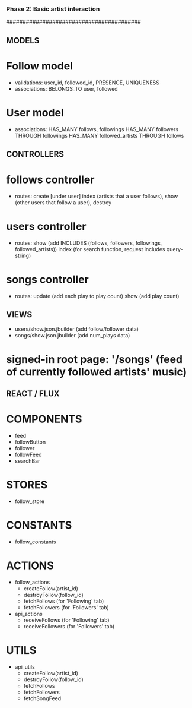 ### Phase 2: Basic artist interaction ###
#########################################

## MODELS

# Follow model
  - validations:  user_id, followed_id, PRESENCE, UNIQUENESS
  - associations: BELONGS_TO user, followed

# User model
  - associations: HAS_MANY follows, followings
  HAS_MANY followers THROUGH followings
  HAS_MANY followed_artists THROUGH follows


## CONTROLLERS

# follows controller
  - routes:       create [under user]
                  index (artists that a user follows), show (other users that follow a user), destroy

# users controller
  - routes:       show (add INCLUDES (follows, followers, followings, followed_artists))
                  index (for search function, request includes query-string)

# songs controller
  - routes:       update (add each play to play count)
                  show (add play count)


## VIEWS
  - users/show.json.jbuilder (add follow/follower data)
  - songs/show.json.jbuilder (add num_plays data)


# signed-in root page: '/songs' (feed of currently followed artists' music)

## REACT / FLUX

# COMPONENTS    
  - feed
  - followButton
  - follower
  - followFeed
  - searchBar

# STORES        
  - follow_store

# CONSTANTS     
  - follow_constants

# ACTIONS       
  - follow_actions
    - createFollow(artist_id)
    - destroyFollow(follow_id)
    - fetchFollows (for 'Following' tab)
    - fetchFollowers (for 'Followers' tab)
  - api_actions
    - receiveFollows (for 'Following' tab)
    - receiveFollowers (for 'Followers' tab)

# UTILS         
  - api_utils
    - createFollow(artist_id)
    - destroyFollow(follow_id)
    - fetchFollows
    - fetchFollowers
    - fetchSongFeed
